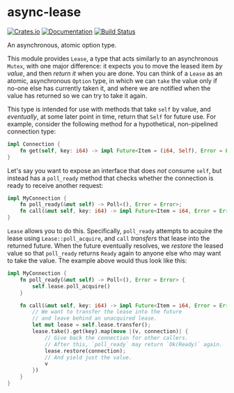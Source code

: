 # async-lease

[![Crates.io](https://img.shields.io/crates/v/async-lease.svg)](https://crates.io/crates/async-lease)
[![Documentation](https://docs.rs/async-lease/badge.svg)](https://docs.rs/async-lease/)
[![Build Status](https://travis-ci.com/jonhoo/async-lease.svg?branch=master)](https://travis-ci.com/jonhoo/async-lease)

An asynchronous, atomic option type.

This module provides `Lease`, a type that acts similarly to an asynchronous `Mutex`, with one
major difference: it expects you to move the leased item _by value_, and then _return it_ when
you are done. You can think of a `Lease` as an atomic, asynchronous `Option` type, in which we
can `take` the value only if no-one else has currently taken it, and where we are notified when
the value has returned so we can try to take it again.

This type is intended for use with methods that take `self` by value, and _eventually_, at some
later point in time, return that `Self` for future use. For example, consider the following
method for a hypothetical, non-pipelined connection type:

```rust
impl Connection {
    fn get(self, key: i64) -> impl Future<Item = (i64, Self), Error = Error>;
}
```

Let's say you want to expose an interface that does _not_ consume `self`, but instead has a
`poll_ready` method that checks whether the connection is ready to receive another request:

```rust
impl MyConnection {
    fn poll_ready(&mut self) -> Poll<(), Error = Error>;
    fn call(&mut self, key: i64) -> impl Future<Item = i64, Error = Error>;
}
```

`Lease` allows you to do this. Specifically, `poll_ready` attempts to acquire the lease using
`Lease::poll_acquire`, and `call` _transfers_ that lease into the returned future. When the
future eventually resolves, we _restore_ the leased value so that `poll_ready` returns `Ready`
again to anyone else who may want to take the value. The example above would thus look like
this:

```rust
impl MyConnection {
    fn poll_ready(&mut self) -> Poll<(), Error = Error> {
        self.lease.poll_acquire()
    }

    fn call(&mut self, key: i64) -> impl Future<Item = i64, Error = Error> {
        // We want to transfer the lease into the future
        // and leave behind an unacquired lease.
        let mut lease = self.lease.transfer();
        lease.take().get(key).map(move |(v, connection)| {
            // Give back the connection for other callers.
            // After this, `poll_ready` may return `Ok(Ready)` again.
            lease.restore(connection);
            // And yield just the value.
            v
        })
    }
}
```
